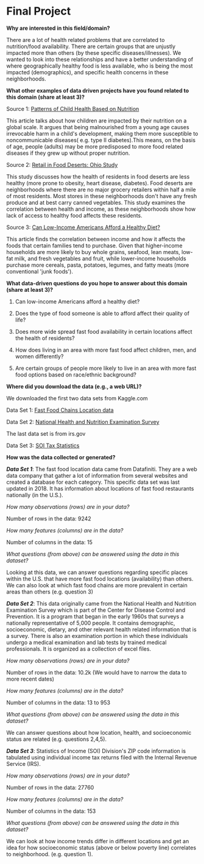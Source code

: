 # Final Project

**Why are interested in this field/domain?**

There are a lot of health related problems that are correlated to nutrition/food availability.
There are certain groups that are unjustly impacted more than others (by these specific diseases/illnesses).
We wanted to look into these relationships and have a better understanding of where geographically healthy food is less available, who is being the most impacted (demographics), and specific health concerns in these neighborhoods.

**What other examples of data driven projects have you found related to this domain (share at least 3)?**

Source 1: [Patterns of Child Health Based on Nutrition](https://www.karger.com/Article/Abstract/66400)

This article talks about how children are impacted by their nutrition on a global scale. It argues that being malnourished from a young age causes irrevocable harm in a child's development, making them more susceptible to noncommunicable diseases( e.g. type II diabetes).This means, on the basis of age, people (adults) may be more predisposed to more food related diseases if they grew up without proper nutrition.

Source 2: [Retail in Food Deserts: Ohio Study](https://www.ncbi.nlm.nih.gov/pmc/articles/PMC5645198/)

This study discusses how the health of residents in food deserts are less healthy (more prone to obesity, heart disease, diabetes). Food deserts are neighborhoods where there are no major grocery retailers within half a mile of most residents. Most stores in these neighborhoods don't have any fresh produce and at best carry canned vegetables. This study examines the correlation between health and income, as these neighborhoods show how lack of access to healthy food affects these residents.

Source 3: [Can Low-Income Americans Afford a Healthy Diet?](https://www.ncbi.nlm.nih.gov/pmc/articles/PMC2847733/)

This article finds the correlation between income and how it affects the foods that certain families tend to purchase.  Given that higher-income households are more likely to buy whole grains, seafood, lean meats, low-fat milk, and fresh vegetables and fruit, while lower-income households purchase more cereals, pasta, potatoes, legumes, and fatty meats (more conventional 'junk foods').


**What data-driven questions do you hope to answer about this domain (share at least 3)?**

1) Can low-income Americans afford a healthy diet?

2) Does the type of food someone is able to afford affect their quality of life?

3) Does more wide spread fast food availability in certain locations affect the health of residents?

4) How does living in an area with more fast food affect children, men, and women differently?

5) Are certain groups of people more likely to live in an area with more fast food options based on race/ethnic background?


**Where did you download the data (e.g., a web URL)?**

We downloaded the first two data sets from Kaggle.com

Data Set 1: [Fast Food Chains Location data](https://www.kaggle.com/datafiniti/fast-food-restaurants)

Data Set 2: [National Health and Nutrition Examination Survey](https://www.kaggle.com/cdc/national-health-and-nutrition-examination-survey)

The last data set is from irs.gov

Data Set 3: [SOI Tax Statistics](https://www.irs.gov/statistics/soi-tax-stats-individual-income-tax-statistics-2017-zip-code-data-soi)

**How was the data collected or generated?**

_**Data Set 1**_: The fast food location data came from Datafiniti. They are a web data company that gather a lot of information from several websites and created a database for each category. This specific data set was last updated in 2018. It has information about locations of fast food restaurants nationally (in the U.S.).

_How many observations (rows) are in your data?_

Number of rows in the data: 9242

_How many features (columns) are in the data?_

Number of columns in the data: 15  

_What questions (from above) can be answered using the data in this dataset?_

Looking at this data, we can answer questions regarding specific places within the U.S. that have more fast food locations (availability) than others. We can also look at which fast food chains are more prevalent in certain areas than others (e.g. question 3)

_**Data Set 2**_: This data originally came from the National Health and Nutrition Examination Survey which is part of the Center for Disease Control and Prevention. It is a program that began in the early 1960s that surveys a nationally representative of 5,000 people. It contains demographic, socioeconomic, dietary, and other relevant health related information that is a survey. There is also an examination portion in which these individuals undergo a medical examination and lab tests by trained medical professionals. It is organized as a collection of excel files.

_How many observations (rows) are in your data?_

Number of rows in the data: 10.2k (We would have to narrow the data to more recent dates)

_How many features (columns) are in the data?_

Number of columns in the data: 13 to 953

_What questions (from above) can be answered using the data in this dataset?_

We can answer questions about how location, health, and socioeconomic status are related (e.g. questions 2,4,5).

_**Data Set 3**_: Statistics of Income (SOI) Division's ZIP code information is tabulated using individual income tax returns filed with the Internal Revenue Service (IRS).

_How many observations (rows) are in your data?_

Number of rows in the data: 27760

_How many features (columns) are in the data?_

Number of columns in the data: 153

_What questions (from above) can be answered using the data in this dataset?_

We can look at how income trends differ in different locations and get an idea for how socioeconomic status (above or below poverty line) correlates to neighborhood. (e.g. question 1).
